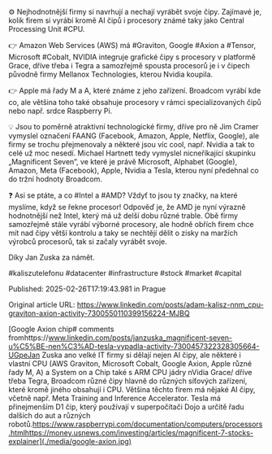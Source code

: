 ⚙️ Nejhodnotnější firmy si navrhují a nechají vyrábět svoje čipy. Zajímavé je, kolik firem si vyrábí kromě AI čipů i procesory známé taky jako Central Processing Unit #CPU.


👉 Amazon Web Services (AWS) má #Graviton, Google #Axion a #Tensor, Microsoft #Cobalt, NVIDIA integruje grafické čipy s procesory v platformě Grace, dříve třeba i Tegra a samozřejmě spousta procesorů je i v čipech původně firmy Mellanox Technologies, kterou Nvidia koupila.


👉 Apple má řady M a A, které známe z jeho zařízení. Broadcom vyrábí kde co, ale většina toho také obsahuje procesory v rámci specializovaných čipů nebo např. srdce Raspberry Pi.


💡 Jsou to poměrně atraktivní technologické firmy, dříve pro ně Jim Cramer vymyslel označení FAANG (Facebook, Amazon, Apple, Netflix, Google), ale firmy se trochu přejmenovaly a některé jsou víc cool, např. Nvidia a tak to celé už moc nesedí. Michael Hartnett tedy vymyslel nicneříkající skupinku „Magnificent Seven”, ve které je právě Microsoft, Alphabet (Google), Amazon, Meta (Facebook), Apple, Nvidia a Tesla, kterou nyní předehnal co do tržní hodnoty Broadcom.


❓ Asi se ptáte, a co #Intel a #AMD? Vždyť to jsou ty značky, na které myslíme, když se řekne procesor! Odpověď je, že AMD je nyní výrazně hodnotnější než Intel, který má už delší dobu různé trable. Obě firmy samozřejmě stále vyrábí výborné procesory, ale hodně obřích firem chce mít nad čipy větší kontrolu a taky se nechtějí dělit o zisky na maržích výrobců procesorů, tak si začaly vyrábět svoje.


Díky Jan Zuska za námět.


#kaliszutelefonu #datacenter #infrastructure #stock #market #capital


Published: 2025-02-26T17:19:43.981 in Prague

Original article URL: https://www.linkedin.com/posts/adam-kalisz-nnm_cpu-graviton-axion-activity-7300550110399156224-MJBQ

[Google Axion chip# comments fromhttps://www.linkedin.com/posts/janzuska_magnificent-seven-u%C5%BE-nen%C3%AD-tesla-vypadla-activity-7300457322328305664-UGpeJan Zuska ano velké IT firmy si dělají nejen AI čipy, ale některé i vlastní CPU (AWS Graviton, Microsoft Cobalt, Google Axion, Apple různé řady M, A) a System on a Chip také s ARM CPU jádry nVidia Grace/ dříve třeba Tegra, Broadcom různé čipy hlavně do různých síťových zařízení, které kromě jiného obsahují i CPU. Většina těchto firem má nějaké AI čipy, včetně např. Meta Training and Inference Accelerator. Tesla má přinejmenším D1 čip, který používají v superpočítači Dojo a určitě řadu dalších do aut a různých robotů.https://www.raspberrypi.com/documentation/computers/processors.htmlhttps://money.usnews.com/investing/articles/magnificent-7-stocks-explainer](./media/google-axion.jpg)